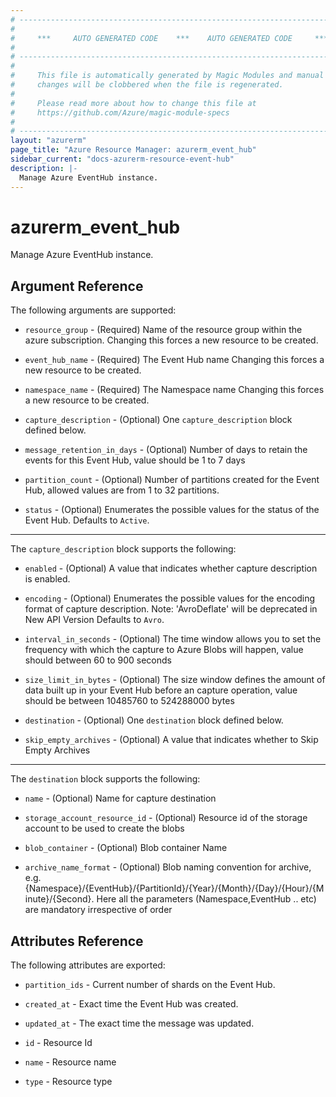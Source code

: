 ```yaml
---
# ----------------------------------------------------------------------------
#
#     ***     AUTO GENERATED CODE    ***    AUTO GENERATED CODE     ***
#
# ----------------------------------------------------------------------------
#
#     This file is automatically generated by Magic Modules and manual
#     changes will be clobbered when the file is regenerated.
#
#     Please read more about how to change this file at
#     https://github.com/Azure/magic-module-specs
#
# ----------------------------------------------------------------------------
layout: "azurerm"
page_title: "Azure Resource Manager: azurerm_event_hub"
sidebar_current: "docs-azurerm-resource-event-hub"
description: |-
  Manage Azure EventHub instance.
---
```


# azurerm_event_hub

Manage Azure EventHub instance.


## Argument Reference

The following arguments are supported:

* `resource_group` - (Required) Name of the resource group within the azure subscription. Changing this forces a new resource to be created.

* `event_hub_name` - (Required) The Event Hub name Changing this forces a new resource to be created.

* `namespace_name` - (Required) The Namespace name Changing this forces a new resource to be created.

* `capture_description` - (Optional) One `capture_description` block defined below.

* `message_retention_in_days` - (Optional) Number of days to retain the events for this Event Hub, value should be 1 to 7 days

* `partition_count` - (Optional) Number of partitions created for the Event Hub, allowed values are from 1 to 32 partitions.

* `status` - (Optional) Enumerates the possible values for the status of the Event Hub. Defaults to `Active`.

---

The `capture_description` block supports the following:

* `enabled` - (Optional) A value that indicates whether capture description is enabled.

* `encoding` - (Optional) Enumerates the possible values for the encoding format of capture description. Note: 'AvroDeflate' will be deprecated in New API Version Defaults to `Avro`.

* `interval_in_seconds` - (Optional) The time window allows you to set the frequency with which the capture to Azure Blobs will happen, value should between 60 to 900 seconds

* `size_limit_in_bytes` - (Optional) The size window defines the amount of data built up in your Event Hub before an capture operation, value should be between 10485760 to 524288000 bytes

* `destination` - (Optional) One `destination` block defined below.

* `skip_empty_archives` - (Optional) A value that indicates whether to Skip Empty Archives


---

The `destination` block supports the following:

* `name` - (Optional) Name for capture destination

* `storage_account_resource_id` - (Optional) Resource id of the storage account to be used to create the blobs

* `blob_container` - (Optional) Blob container Name

* `archive_name_format` - (Optional) Blob naming convention for archive, e.g. {Namespace}/{EventHub}/{PartitionId}/{Year}/{Month}/{Day}/{Hour}/{Minute}/{Second}. Here all the parameters (Namespace,EventHub .. etc) are mandatory irrespective of order

## Attributes Reference

The following attributes are exported:

* `partition_ids` - Current number of shards on the Event Hub.

* `created_at` - Exact time the Event Hub was created.

* `updated_at` - The exact time the message was updated.

* `id` - Resource Id

* `name` - Resource name

* `type` - Resource type
